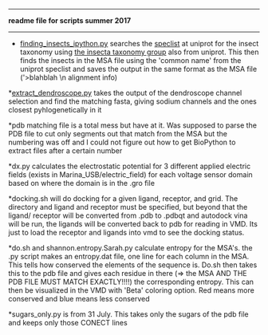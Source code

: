 ***
**readme file for scripts summer 2017**
***

* [finding_insects_ipython.py](https://github.com/semccomas/scripts_summer17/blob/master/finding_insects_ipython.py) searches the [speclist](http://www.uniprot.org/docs/speclist) at uniprot for
the insect taxonomy using [the insecta taxonomy group](http://www.uniprot.org/taxonomy/?query=ancestor%3a50557) also from uniprot. This then finds the insects in the MSA file using the 'common
name' from the uniprot speclist and saves the output in the same format as the MSA file ('>blahblah \n alignment info)

*[extract_dendroscope.py](https://github.com/semccomas/scripts_summer17/blob/master/extract_dendroscope_match_fasta.py) takes the output of the dendroscope channel selection and find the matching fasta, giving sodium channels and the ones closest pyhlogenetically in it 

*pdb matching file is a total mess but have at it. Was supposed to parse the PDB file to cut only segments out that match from the MSA but the numbering was off and I could not figure out how to get BioPython to extract files after a certain number


*dx.py calculates the electrostatic potential for 3 different applied electric fields (exists in Marina_USB/electric_field) for each voltage sensor domain based on where the domain is in the .gro file

*docking.sh will do docking for a given ligand, receptor, and grid. The directory and ligand and receptor must be specified, but beyond that the ligand/ receptor will be converted from .pdb to .pdbqt and autodock vina will be run, the ligands will be converted back to pdb for reading in VMD. Its just to load the receptor and ligands into vmd to see the docking status. 

*do.sh and shannon.entropy.Sarah.py calculate entropy for the MSA's. the .py script makes an entropy.dat file, one line for each column in the MSA. This tells how conserved the elements of the sequence is. Do.sh then takes this to the pdb file and gives each residue in there (=> the MSA AND THE PDB FILE MUST MATCH EXACTLY!!!!) the corresponding entropy. This can then be visualized in the VMD with 'Beta' coloring option. Red means more conserved and blue means less conserved

*sugars_only.py is from 31 July. This takes only the sugars of the pdb file and keeps only those CONECT lines
